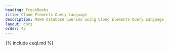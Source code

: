 ```yaml
---
heading: FreshBooks
title: Cloud Elements Query Language
description: Make database queries using Cloud Elements Query Language.
layout: docs
order: 45
---
```


{% include ceql.md %}
